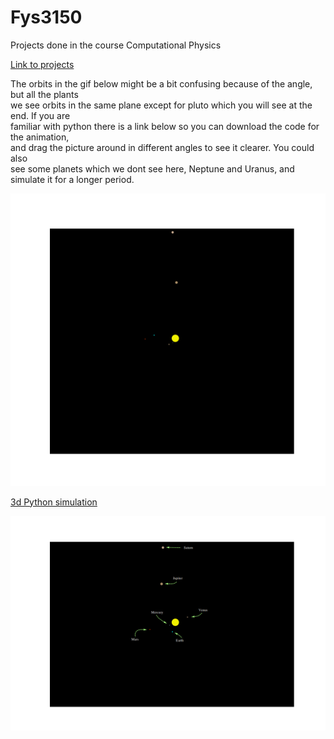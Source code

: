 # Fys3150
Projects done in the course Computational Physics

[Link to projects](https://github.com/endrias34/FYS4150/)

  
The orbits in the gif below might be a bit confusing because of the angle, but all the plants  
we see orbits in the same plane except for pluto which you will see at the end. If you are  
familiar with python there is a link below so you can download the code for the animation,  
and drag the picture around in different angles to see it clearer. You could also  
see some planets which we dont see here, Neptune and Uranus, and simulate it for a longer period.  
<p align="center">
  <img src="Solar_sys.gif">
</p>

[3d Python simulation](https://github.com/endrias34/FYS4150/blob/master/src/Project-3/3d_simulation.zip)


<p align="center">
  <img src="test.png">
</p>

